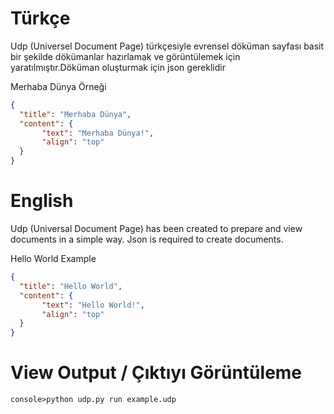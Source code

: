 # Türkçe
Udp (Universel Document Page) türkçesiyle evrensel döküman sayfası basit bir şekilde dökümanlar hazırlamak ve görüntülemek için yaratılmıştır.Döküman oluşturmak için json gereklidir

Merhaba Dünya Örneği
```json
{
  "title": "Merhaba Dünya",
  "content": {
       "text": "Merhaba Dünya!",
       "align": "top"
  }
}
```

# English
Udp (Universal Document Page) has been created to prepare and view documents in a simple way. Json is required to create documents.

Hello World Example
```json
{
  "title": "Hello World",
  "content": {
       "text": "Hello World!",
       "align": "top"
  }
}
```

# View Output / Çıktıyı Görüntüleme

```
console>python udp.py run example.udp 
```
